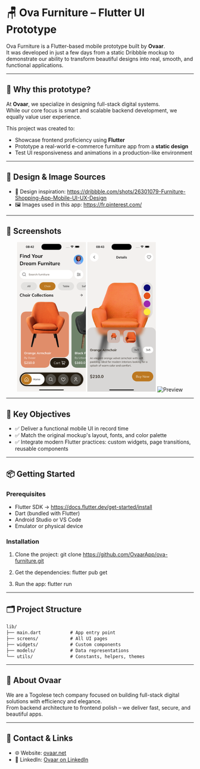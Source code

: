 # 🪑 Ova Furniture – Flutter UI Prototype

Ova Furniture is a Flutter-based mobile prototype built by **Ovaar**.  
It was developed in just a few days from a static Dribbble mockup to demonstrate our ability to transform beautiful designs into real, smooth, and functional applications.

---

## 🧠 Why this prototype?

At **Ovaar**, we specialize in designing full-stack digital systems.  
While our core focus is smart and scalable backend development, we equally value user experience.

This project was created to:

- Showcase frontend proficiency using **Flutter**
- Prototype a real-world e-commerce furniture app from a **static design**
- Test UI responsiveness and animations in a production-like environment

---

## 🎨 Design & Image Sources

- 🎨 Design inspiration: https://dribbble.com/shots/26301079-Furniture-Shopping-App-Mobile-UI-UX-Design
- 🖼️ Images used in this app: https://fr.pinterest.com/

---

## 📸 Screenshots

<div align="center">
  <img src="assets/screenshots/home.png" alt="Home Screen" height="400"/>
  <img src="assets/screenshots/detail.png" alt="Detail Screen" height="400"/>
  <img src="assets/screenshots/preview.gif" alt="Preview" height="400"/>
</div>

---

## 🚀 Key Objectives

- ✅ Deliver a functional mobile UI in record time
- ✅ Match the original mockup's layout, fonts, and color palette
- ✅ Integrate modern Flutter practices: custom widgets, page transitions, reusable components

---

## 📦 Getting Started

### Prerequisites

- Flutter SDK → https://docs.flutter.dev/get-started/install
- Dart (bundled with Flutter)
- Android Studio or VS Code
- Emulator or physical device

### Installation

1. Clone the project:
   git clone https://github.com/OvaarApp/ova-furniture.git

2. Get the dependencies:
   flutter pub get

3. Run the app:
   flutter run

---

## 🗂 Project Structure
```
lib/  
├── main.dart           # App entry point  
├── screens/            # All UI pages  
├── widgets/            # Custom components  
├── models/             # Data representations  
└── utils/              # Constants, helpers, themes
```
---

## 🙌 About Ovaar

We are a Togolese tech company focused on building full-stack digital solutions with efficiency and elegance.  
From backend architecture to frontend polish – we deliver fast, secure, and beautiful apps.

---
## 🔗 Contact & Links

- 🌐 Website: [ovaar.net](https://ovaar.net)
- 💼 LinkedIn: [Ovaar on LinkedIn](https://www.linkedin.com/company/ovaar)